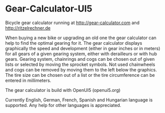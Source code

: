 # Gear-Calculator-UI5
Bicycle gear calculator running at http://gear-calculator.com and http://ritzelrechner.de

When buying a new bike or upgrading an old one the gear calculator can help to find the optimal gearing for it. The gear calculator displays graphically the speed and development (either in gear inches or in meters) for all gears of a given gearing system, either with derailleurs or with hub gears.
Gearing system, chainrings and cogs can be chosen out of given lists or selected by moving the sprocket symbols. Not used chainwheels and cogs can be removed by moving them to the left below the graphics.
The tire size can be chosen out of a list or the tire circumference can be entered in millimeters.

The gear calculator is build with OpenUI5 (openui5.org)

Currently English, German, French, Spanish and Hungarian language is supported. Any help for other languages is appreciated.



